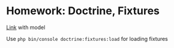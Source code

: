 # Homework: Doctrine, Fixtures

[Link](https://docs.google.com/drawings/d/1BT7DBL9Po_N1LDzKQSgpjd_LxxZDDiNY63KL2Gn-39k/edit) with model <br>

Use `php bin/console doctrine:fixtures:load` for loading fixtures
